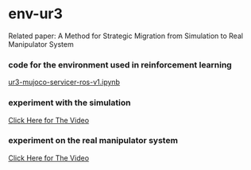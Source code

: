 # env-ur3
Related paper: A Method for Strategic Migration from Simulation to Real Manipulator System

### code for the environment used in reinforcement learning
[ur3-mujoco-servicer-ros-v1.ipynb](https://github.com/inksci/env-ur3/raw/master/ur3-mujoco-servicer-ros-v1.ipynb)

### experiment with the simulation
[Click Here for The Video](https://github.com/inksci/env-ur3/raw/master/videos/simulation%20experiment.mp4)


### experiment on the real manipulator system
[Click Here for The Video](https://github.com/inksci/env-ur3/raw/master/videos/real%20manipulator%20experiment.mp4)
